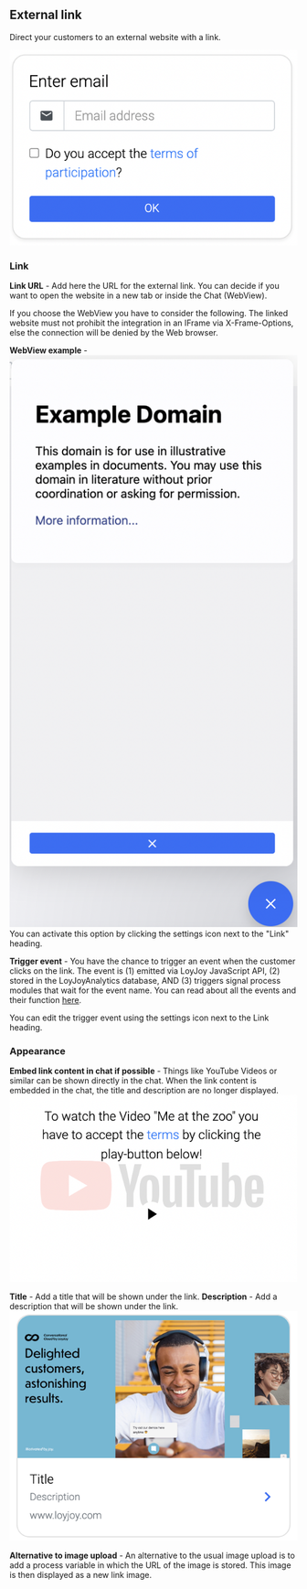 ## External link

Direct your customers to an external website with a link.

![external_link_example_demo](email_terms_example.png)

### Link
**Link URL** - Add here the URL for the external link. You can decide if you want to open the website in a new tab or inside the Chat (WebView).

If you choose the WebView you have to consider the following. The linked website must not prohibit the integration in an IFrame via X-Frame-Options, else the connection will be denied by the Web browser.

**WebView example** - ![external_link_webview_example_demo](external_link_webview_example.png) You can activate this option by clicking the settings icon next to the "Link" heading.

**Trigger event** - You have the chance to trigger an event when the customer clicks on the link. The event is (1) emitted via LoyJoy JavaScript API, (2) stored in the LoyJoyAnalytics database, AND (3) triggers signal process modules that wait for the event name.
You can read about all the events and their function [here](/tracking_integration/google_tag_manager/google_tag_manager.md).

You can edit the trigger event using the settings icon next to the Link heading.
### Appearance
**Embed link content in chat if possible** - Things like YouTube Videos or similar can be shown directly in the chat. When the link content is embedded in the chat, the title and description are no longer displayed.
![external_link_optin_demo](external_link_optin.png)


**Title** - Add a title that will be shown under the link.
**Description** - Add a description that will be shown under the link.
![external_link_description_title_demo](external_link_description_title.png)

**Alternative to image upload** - An alternative to the usual image upload is to add a process variable in which the URL of the image is stored. This image is then displayed as a new link image.
